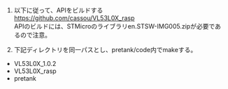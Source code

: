 
1. 以下に従って、APIをビルドする
https://github.com/cassou/VL53L0X_rasp  
APIのビルドには、STMicroのライブラリen.STSW-IMG005.zipが必要であるので注意。

2. 下記ディレクトリを同一パスとし、pretank/code内でmakeする。   
* VL53L0X_1.0.2  
* VL53L0X_rasp  
* pretank  
